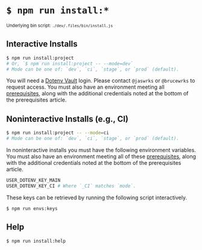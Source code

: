 # `$ npm run install:*`

<small>Underlying bin script: `./dev/.files/bin/install.js`</small>

## Interactive Installs

```bash
$ npm run install:project
# Or, `$ npm run install:project -- --mode=dev`
# Mode can be one of: `dev`, `ci`, `stage`, or `prod` (default).
```

You will need a [Dotenv Vault](https://www.dotenv.org) login. Please contact `@jaswrks` or `@brucewrks` to request access. You must also have an environment meeting all [prerequisites](./prerequisites.md), along with the additional credentials noted at the bottom of the prerequisites article.

## Noninteractive Installs (e.g., CI)

```bash
$ npm run install:project -- --mode=ci
# Mode can be one of: `dev`, `ci`, `stage`, or `prod` (default).
```

In noninteractive installs you must have the following environment variables. You must also have an environment meeting all of these [prerequisites](./prerequisites.md), along with the additional credentials noted at the bottom of the prerequisites article.

```bash
USER_DOTENV_KEY_MAIN
USER_DOTENV_KEY_CI # Where `_CI` matches `mode`.
```

These keys can be retrieved by running the following script interactively.

```
$ npm run envs:keys
```

## Help

```bash
$ npm run install:help
```
